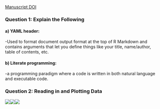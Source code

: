 [Manuscript DOI](https://doi.org/10.1094/PDIS-06-21-1253-RE)

### Question 1: Explain the Following

#### a) YAML header:

-Used to format document output format at the top of R Markdown and
contains arguments that let you define things like your title,
name/author, table of contents, etc.

#### b) Literate programming:

-a programming paradigm where a code is written in both natural language
and executable code.

### Question 2: Reading in and Plotting Data

![](CodingChallenge4_files/figure-gfm/Q2%20setup-1.png)<!-- -->![](CodingChallenge4_files/figure-gfm/Q2%20setup-2.png)<!-- -->![](CodingChallenge4_files/figure-gfm/Q2%20setup-3.png)<!-- -->
